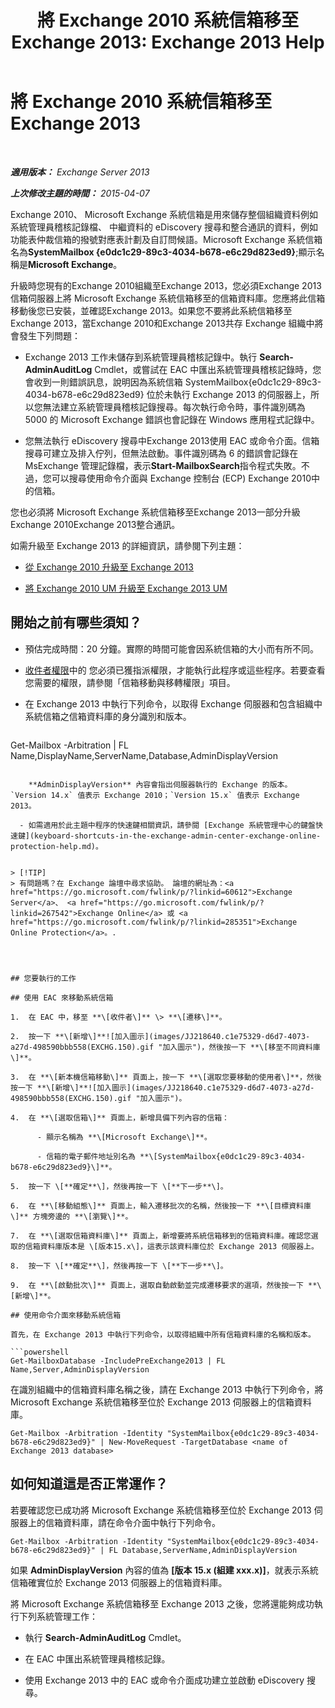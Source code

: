 ﻿---
title: '將 Exchange 2010 系統信箱移至 Exchange 2013: Exchange 2013 Help'
TOCTitle: 將 Exchange 2010 系統信箱移至 Exchange 2013
ms:assetid: a3b03c4e-0bc7-41a2-885c-e9cac37566c8
ms:mtpsurl: https://technet.microsoft.com/zh-tw/library/Dn249849(v=EXCHG.150)
ms:contentKeyID: 54914981
ms.date: 05/21/2018
mtps_version: v=EXCHG.150
ms.translationtype: MT
---

# 將 Exchange 2010 系統信箱移至 Exchange 2013

 

_**適用版本：** Exchange Server 2013_

_**上次修改主題的時間：** 2015-04-07_

Exchange 2010、 Microsoft Exchange 系統信箱是用來儲存整個組織資料例如系統管理員稽核記錄檔、 中繼資料的 eDiscovery 搜尋和整合通訊的資料，例如功能表仲裁信箱的撥號對應表計劃及自訂問候語。Microsoft Exchange 系統信箱名為**SystemMailbox {e0dc1c29-89c3-4034-b678-e6c29d823ed9}**;顯示名稱是**Microsoft Exchange**。

升級時您現有的Exchange 2010組織至Exchange 2013，您必須Exchange 2013信箱伺服器上將 Microsoft Exchange 系統信箱移至的信箱資料庫。您應將此信箱移動後您已安裝，並確認Exchange 2013。如果您不要將此系統信箱移至Exchange 2013，當Exchange 2010和Exchange 2013共存 Exchange 組織中將會發生下列問題：

  - Exchange 2013 工作未儲存到系統管理員稽核記錄中。執行 **Search-AdminAuditLog** Cmdlet，或嘗試在 EAC 中匯出系統管理員稽核記錄時，您會收到一則錯誤訊息，說明因為系統信箱 SystemMailbox{e0dc1c29-89c3-4034-b678-e6c29d823ed9} 位於未執行 Exchange 2013 的伺服器上，所以您無法建立系統管理員稽核記錄搜尋。每次執行命令時，事件識別碼為 5000 的 Microsoft Exchange 錯誤也會記錄在 Windows 應用程式記錄中。

  - 您無法執行 eDiscovery 搜尋中Exchange 2013使用 EAC 或命令介面。信箱搜尋可建立及排入佇列，但無法啟動。事件識別碼為 6 的錯誤會記錄在 MsExchange 管理記錄檔，表示**Start-MailboxSearch**指令程式失敗。不過，您可以搜尋使用命令介面與 Exchange 控制台 (ECP) Exchange 2010中的信箱。

您也必須將 Microsoft Exchange 系統信箱移至Exchange 2013一部分升級Exchange 2010Exchange 2013整合通訊。

如需升級至 Exchange 2013 的詳細資訊，請參閱下列主題：

  - [從 Exchange 2010 升級至 Exchange 2013](upgrade-from-exchange-2010-to-exchange-2013-exchange-2013-help.md)

  - [將 Exchange 2010 UM 升級至 Exchange 2013 UM](upgrade-exchange-2010-um-to-exchange-2013-um-exchange-2013-help.md)

## 開始之前有哪些須知？

  - 預估完成時間：20 分鐘。實際的時間可能會因系統信箱的大小而有所不同。

  - [收件者權限](recipients-permissions-exchange-2013-help.md)中的 您必須已獲指派權限，才能執行此程序或這些程序。若要查看您需要的權限，請參閱「信箱移動與移轉權限」項目。

  - 在 Exchange 2013 中執行下列命令，以取得 Exchange 伺服器和包含組織中系統信箱之信箱資料庫的身分識別和版本。
    
    ```powershell
Get-Mailbox -Arbitration | FL Name,DisplayName,ServerName,Database,AdminDisplayVersion
```
    
    **AdminDisplayVersion** 內容會指出伺服器執行的 Exchange 的版本。`Version 14.x` 值表示 Exchange 2010；`Version 15.x` 值表示 Exchange 2013。

  - 如需適用於此主題中程序的快速鍵相關資訊，請參閱 [Exchange 系統管理中心的鍵盤快速鍵](keyboard-shortcuts-in-the-exchange-admin-center-exchange-online-protection-help.md)。


> [!TIP]  
> 有問題嗎？在 Exchange 論壇中尋求協助。 論壇的網址為：<a href="https://go.microsoft.com/fwlink/p/?linkid=60612">Exchange Server</a>、 <a href="https://go.microsoft.com/fwlink/p/?linkid=267542">Exchange Online</a> 或 <a href="https://go.microsoft.com/fwlink/p/?linkid=285351">Exchange Online Protection</a>。.




## 您要執行的工作

## 使用 EAC 來移動系統信箱

1.  在 EAC 中，移至 **\[收件者\]** \> **\[遷移\]**。

2.  按一下 **\[新增\]**![加入圖示](images/JJ218640.c1e75329-d6d7-4073-a27d-498590bbb558(EXCHG.150).gif "加入圖示")，然後按一下 **\[移至不同資料庫\]**。

3.  在 **\[新本機信箱移動\]** 頁面上，按一下 **\[選取您要移動的使用者\]**，然後按一下 **\[新增\]**![加入圖示](images/JJ218640.c1e75329-d6d7-4073-a27d-498590bbb558(EXCHG.150).gif "加入圖示")。

4.  在 **\[選取信箱\]** 頁面上，新增具備下列內容的信箱：
    
      - 顯示名稱為 **\[Microsoft Exchange\]**。
    
      - 信箱的電子郵件地址別名為 **\[SystemMailbox{e0dc1c29-89c3-4034-b678-e6c29d823ed9}\]**。

5.  按一下 \[**確定**\]，然後再按一下 \[**下一步**\]。

6.  在 **\[移動組態\]** 頁面上，輸入遷移批次的名稱，然後按一下 **\[目標資料庫\]** 方塊旁邊的 **\[瀏覽\]**。

7.  在 **\[選取信箱資料庫\]** 頁面上，新增要將系統信箱移到的信箱資料庫。確認您選取的信箱資料庫版本是 \[版本15.x\]，這表示該資料庫位於 Exchange 2013 伺服器上。

8.  按一下 \[**確定**\]，然後再按一下 \[**下一步**\]。

9.  在 **\[啟動批次\]** 頁面上，選取自動啟動並完成遷移要求的選項，然後按一下 **\[新增\]**。

## 使用命令介面來移動系統信箱

首先，在 Exchange 2013 中執行下列命令，以取得組織中所有信箱資料庫的名稱和版本。

```powershell
Get-MailboxDatabase -IncludePreExchange2013 | FL Name,Server,AdminDisplayVersion
```

在識別組織中的信箱資料庫名稱之後，請在 Exchange 2013 中執行下列命令，將 Microsoft Exchange 系統信箱移至位於 Exchange 2013 伺服器上的信箱資料庫。

    Get-Mailbox -Arbitration -Identity "SystemMailbox{e0dc1c29-89c3-4034-b678-e6c29d823ed9}" | New-MoveRequest -TargetDatabase <name of Exchange 2013 database>

## 如何知道這是否正常運作？

若要確認您已成功將 Microsoft Exchange 系統信箱移至位於 Exchange 2013 伺服器上的信箱資料庫，請在命令介面中執行下列命令。

    Get-Mailbox -Arbitration -Identity "SystemMailbox{e0dc1c29-89c3-4034-b678-e6c29d823ed9}" | FL Database,ServerName,AdminDisplayVersion

如果 **AdminDisplayVersion** 內容的值為 **\[版本 15.x (組建 xxx.x)\]**，就表示系統信箱確實位於 Exchange 2013 伺服器上的信箱資料庫。

將 Microsoft Exchange 系統信箱移至 Exchange 2013 之後，您將還能夠成功執行下列系統管理工作：

  - 執行 **Search-AdminAuditLog** Cmdlet。

  - 在 EAC 中匯出系統管理員稽核記錄。

  - 使用 Exchange 2013 中的 EAC 或命令介面成功建立並啟動 eDiscovery 搜尋。

